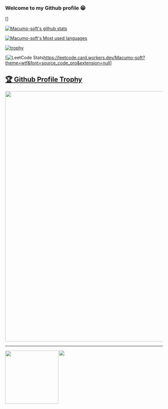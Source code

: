 ### Welcome to my Github profile 😁

[]

[![Macumo-soft's github stats](https://github-readme-stats.vercel.app/api?username=Macumo-soft)](https://github-readme-stats.vercel.app/api?username=Macumo-soft)

[![Macumo-soft's Most used languages](https://github-readme-stats.vercel.app/api/top-langs/?username=Macumo-soft&layout=compact)](https://github-readme-stats.vercel.app/api/top-langs/?username=Macumo-soft&layout=compact)

[![trophy](https://github-profile-trophy.vercel.app/?username=Macumo-soft)](https://github-profile-trophy.vercel.app/?username=Macumo-soft)

[![LeetCode Stats](https://leetcode.card.workers.dev/Macumo-soft?theme=wtf&font=source_code_pro&extension=null)https://leetcode.card.workers.dev/Macumo-soft?theme=wtf&font=source_code_pro&extension=null]




<a href="https://github.com/ryo-ma/github-profile-trophy"><h2>🏆 Github Profile Trophy</h2></a>
<a href="https://github.com/ryo-ma/github-profile-trophy">
  <img width=800 src="https://github-profile-trophy.vercel.app/?username=ryo-ma&column=8&theme=gruvbox&no-frame=true"/>
</a>


---

<div>
  <img height="170" align="left" src="https://github-readme-stats.vercel.app/api?username=ryo-ma&count_private=true&include_all_commits=true" />
  <img src="https://github-readme-stats.vercel.app/api/top-langs/?username=ryo-ma&layout=compact" />
</div>